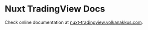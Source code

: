 # Nuxt TradingView Docs

Check online documentation at [nuxt-tradingview.volkanakkus.com](https://nuxt-tradingview.volkanakkus.com).

